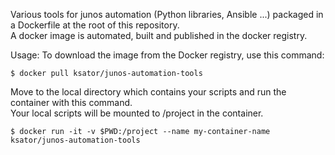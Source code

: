 Various tools for junos automation (Python libraries, Ansible ...) packaged in a Dockerfile at the root of this repository.  
A docker image is automated, built and published in the docker registry.  

Usage: 
To download the image from the Docker registry, use this command:

```
$ docker pull ksator/junos-automation-tools
```

Move to the local directory which contains your scripts and run the container with this command.  
Your local scripts will be mounted to /project in the container.
```
$ docker run -it -v $PWD:/project --name my-container-name ksator/junos-automation-tools
```



